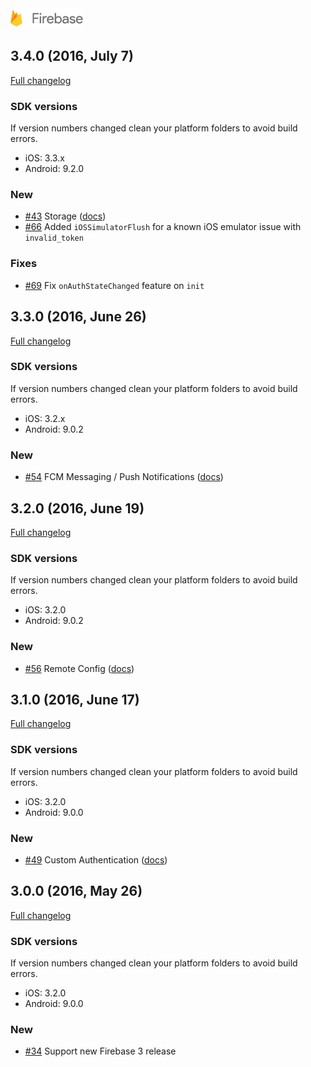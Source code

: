 <img src="docs/images/firebase-logo.png" width="116px" height="32px" alt="Firebase"/>

## 3.4.0 (2016, July 7)

[Full changelog](https://github.com/EddyVerbruggen/nativescript-plugin-firebase/compare/3.3.0...3.4.0)

### SDK versions
If version numbers changed clean your platform folders to avoid build errors.

- iOS: 3.3.x
- Android: 9.2.0

### New
- [#43](#43) Storage ([docs](docs/STORAGE.md))
- [#66](#66) Added `iOSSimulatorFlush` for a known iOS emulator issue with `invalid_token`

### Fixes
- [#69](#69) Fix `onAuthStateChanged` feature on `init`


## 3.3.0 (2016, June 26)

[Full changelog](https://github.com/EddyVerbruggen/nativescript-plugin-firebase/compare/3.2.0...3.3.0)

### SDK versions
If version numbers changed clean your platform folders to avoid build errors.

- iOS: 3.2.x
- Android: 9.0.2

### New
- [#54](#54) FCM Messaging / Push Notifications ([docs](docs/MESSAGING.md))


## 3.2.0 (2016, June 19)

[Full changelog](https://github.com/EddyVerbruggen/nativescript-plugin-firebase/compare/3.1.0...3.2.0)

### SDK versions
If version numbers changed clean your platform folders to avoid build errors.

- iOS: 3.2.0
- Android: 9.0.2

### New
- [#56](#56) Remote Config ([docs](docs/REMOTECONFIG.md))


## 3.1.0 (2016, June 17)

[Full changelog](https://github.com/EddyVerbruggen/nativescript-plugin-firebase/compare/3.0.0...3.1.0)

### SDK versions
If version numbers changed clean your platform folders to avoid build errors.

- iOS: 3.2.0
- Android: 9.0.0

### New
- [#49](#49) Custom Authentication ([docs](docs/AUTHENTICATION.md#custom-login))


## 3.0.0 (2016, May 26)

[Full changelog](https://github.com/EddyVerbruggen/nativescript-plugin-firebase/compare/2.1.8...3.0.0)

### SDK versions
If version numbers changed clean your platform folders to avoid build errors.

- iOS: 3.2.0
- Android: 9.0.0

### New
- [#34](#34) Support new Firebase 3 release
